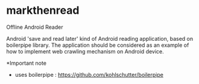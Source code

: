 # markthenread
Offline Android Reader

Android 'save and read later' kind of Android reading application, based on boilerpipe library. The application should be considered as an example of how to implement web crawling mechanism on Android device. 

*Important note 

- uses boilerpipe : https://github.com/kohlschutter/boilerpipe 

